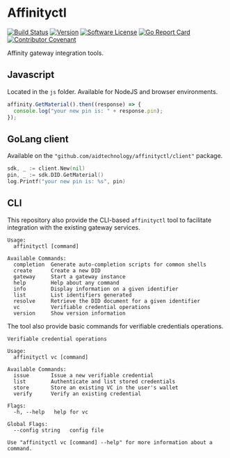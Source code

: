 # Affinityctl

[![Build Status](https://github.com/aidtechnology/affinityctl/workflows/ci/badge.svg?branch=master)](https://github.com/aidtechnology/affinityctl/actions)
[![Version](https://img.shields.io/github/tag/aidtechnology/affinityctl.svg)](https://github.com/aidtechnology/affinityctl/releases)
[![Software License](https://img.shields.io/badge/license-BSD3-red.svg)](LICENSE)
[![Go Report Card](https://goreportcard.com/badge/github.com/aidtechnology/affinityctl?style=flat)](https://goreportcard.com/report/github.com/aidtechnology/affinityctl)
[![Contributor Covenant](https://img.shields.io/badge/Contributor%20Covenant-v2.0-ff69b4.svg)](.github/CODE_OF_CONDUCT.md)

Affinity gateway integration tools.

## Javascript

Located in the `js` folder. Available for NodeJS and browser environments.

```javascript
affinity.GetMaterial().then((response) => {
  console.log("your new pin is: " + response.pin);
});
```

## GoLang client

Available on the `"github.com/aidtechnology/affinityctl/client"` package.

```go
sdk, _ := client.New(nil)
pin, _ := sdk.DID.GetMaterial()
log.Printf("your new pin is: %s", pin)
```

## CLI

This repository also provide the CLI-based `affinityctl` tool to
facilitate integration with the existing gateway services.

```text
Usage:
  affinityctl [command]

Available Commands:
  completion  Generate auto-completion scripts for common shells
  create      Create a new DID
  gateway     Start a gateway instance
  help        Help about any command
  info        Display information on a given identifier
  list        List identifiers generated
  resolve     Retrieve the DID document for a given identifier
  vc          Verifiable credential operations
  version     Show version information
```

The tool also provide basic commands for verifiable credentials
operations.

```text
Verifiable credential operations

Usage:
  affinityctl vc [command]

Available Commands:
  issue       Issue a new verifiable credential
  list        Authenticate and list stored credentials
  store       Store an existing VC in the user's wallet
  verify      Verify an existing credential

Flags:
  -h, --help   help for vc

Global Flags:
  --config string   config file

Use "affinityctl vc [command] --help" for more information about a command.
```
